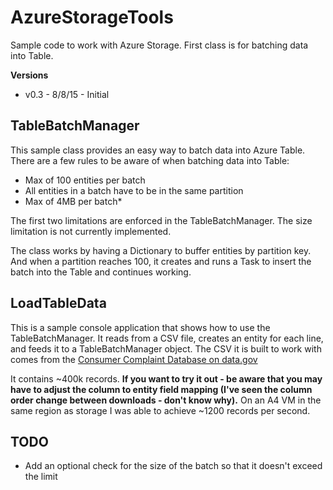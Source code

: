 # AzureStorageTools
Sample code to work with Azure Storage. First class is for batching data into Table. 

**Versions**

- v0.3 - 8/8/15 - Initial


## TableBatchManager
This sample class provides an easy way to batch data into Azure Table. There are a few rules to be aware of when batching data into Table:

- Max of 100 entities per batch 
- All entities in a batch have to be in the same partition
- Max of 4MB per batch*

The first two limitations are enforced in the TableBatchManager. The size limitation is not currently implemented. 

The class works by having a Dictionary to buffer entities by partition key. And when a partition reaches 100, it creates and runs a Task to insert the batch into the Table and continues working. 


## LoadTableData
This is a sample console application that shows how to use the TableBatchManager. It reads from a CSV file, creates an entity for each line, and feeds it to a TableBatchManager object. The CSV it is built to work with comes from the [Consumer Complaint Database on data.gov](http://catalog.data.gov/dataset/consumer-complaint-database)

It contains ~400k records. **If you want to try it out - be aware that you may have to adjust the column to entity field mapping (I've seen the column order change between downloads - don't know why).** On an A4 VM in the same region as storage I was able to achieve ~1200 records per second. 


## TODO
- Add an optional check for the size of the batch so that it doesn't exceed the limit